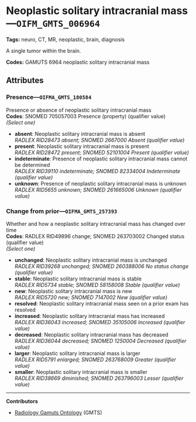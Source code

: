 # Neoplastic solitary intracranial mass—`OIFM_GMTS_006964`

**Tags:** neuro, CT, MR, neoplastic, brain, diagnosis

A single tumor within the brain.

**Codes:** GAMUTS 6964 neoplastic solitary intracranial mass

## Attributes

### Presence—`OIFMA_GMTS_180584`

Presence or absence of neoplastic solitary intracranial mass  
**Codes**: SNOMED 705057003 Presence (property) (qualifier value)  
*(Select one)*

- **absent**: Neoplastic solitary intracranial mass is absent  
_RADLEX RID28473 absent; SNOMED 2667000 Absent (qualifier value)_
- **present**: Neoplastic solitary intracranial mass is present  
_RADLEX RID28472 present; SNOMED 52101004 Present (qualifier value)_
- **indeterminate**: Presence of neoplastic solitary intracranial mass cannot be determined  
_RADLEX RID39110 indeterminate; SNOMED 82334004 Indeterminate (qualifier value)_
- **unknown**: Presence of neoplastic solitary intracranial mass is unknown  
_RADLEX RID5655 unknown; SNOMED 261665006 Unknown (qualifier value)_

### Change from prior—`OIFMA_GMTS_257393`

Whether and how a neoplastic solitary intracranial mass has changed over time  
**Codes**: RADLEX RID49896 change; SNOMED 263703002 Changed status (qualifier value)  
*(Select one)*

- **unchanged**: Neoplastic solitary intracranial mass is unchanged  
_RADLEX RID39268 unchanged; SNOMED 260388006 No status change (qualifier value)_
- **stable**: Neoplastic solitary intracranial mass is stable  
_RADLEX RID5734 stable; SNOMED 58158008 Stable (qualifier value)_
- **new**: Neoplastic solitary intracranial mass is new  
_RADLEX RID5720 new; SNOMED 7147002 New (qualifier value)_
- **resolved**: Neoplastic solitary intracranial mass seen on a prior exam has resolved  
- **increased**: Neoplastic solitary intracranial mass has increased  
_RADLEX RID36043 increased; SNOMED 35105006 Increased (qualifier value)_
- **decreased**: Neoplastic solitary intracranial mass has decreased  
_RADLEX RID36044 decreased; SNOMED 1250004 Decreased (qualifier value)_
- **larger**: Neoplastic solitary intracranial mass is larger  
_RADLEX RID5791 enlarged; SNOMED 263768009 Greater (qualifier value)_
- **smaller**: Neoplastic solitary intracranial mass is smaller  
_RADLEX RID38669 diminished; SNOMED 263796003 Lesser (qualifier value)_

---

**Contributors**

- [Radiology Gamuts Ontology](https://gamuts.net/) (GMTS)